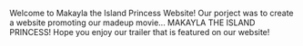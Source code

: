 Welcome to Makayla the Island Princess Website!
 Our porject was to create a website promoting our madeup movie...
                 MAKAYLA THE ISLAND PRINCESS!
 Hope you enjoy our trailer that is featured on our website!
